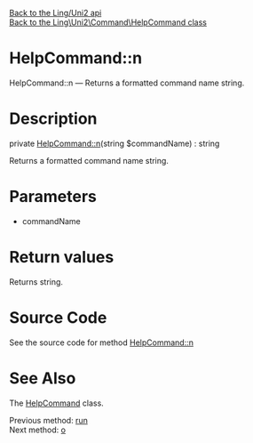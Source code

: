 [Back to the Ling/Uni2 api](https://github.com/lingtalfi/Uni2/blob/master/doc/api/Ling/Uni2.md)<br>
[Back to the Ling\Uni2\Command\HelpCommand class](https://github.com/lingtalfi/Uni2/blob/master/doc/api/Ling/Uni2/Command/HelpCommand.md)


HelpCommand::n
================



HelpCommand::n — Returns a formatted command name string.




Description
================


private [HelpCommand::n](https://github.com/lingtalfi/Uni2/blob/master/doc/api/Ling/Uni2/Command/HelpCommand/n.md)(string $commandName) : string




Returns a formatted command name string.




Parameters
================


- commandName

    


Return values
================

Returns string.








Source Code
===========
See the source code for method [HelpCommand::n](https://github.com/lingtalfi/Uni2/blob/master/Command/HelpCommand.php#L256-L259)


See Also
================

The [HelpCommand](https://github.com/lingtalfi/Uni2/blob/master/doc/api/Ling/Uni2/Command/HelpCommand.md) class.

Previous method: [run](https://github.com/lingtalfi/Uni2/blob/master/doc/api/Ling/Uni2/Command/HelpCommand/run.md)<br>Next method: [o](https://github.com/lingtalfi/Uni2/blob/master/doc/api/Ling/Uni2/Command/HelpCommand/o.md)<br>

